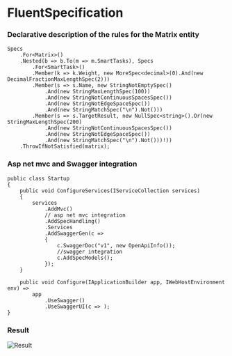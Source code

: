 # FluentSpecification

### Declarative description of the rules for the Matrix entity
```
Specs
	.For<Matrix>()
	.Nested(b => b.To(m => m.SmartTasks), Specs
		.For<SmartTask>()
		.Member(k => k.Weight, new MoreSpec<decimal>(0).And(new DecimalFractionMaxLengthSpec(2)))
		.Member(s => s.Name, new StringNotEmptySpec()
			.And(new StringMaxLengthSpec(100))
			.And(new StringNotContinuousSpacesSpec())
			.And(new StringNotEdgeSpaceSpec())
			.And(new StringMatchSpec("\n").Not()))
		.Member(s => s.TargetResult, new NullSpec<string>().Or(new StringMaxLengthSpec(200)
			.And(new StringNotContinuousSpacesSpec())
			.And(new StringNotEdgeSpaceSpec())
			.And(new StringMatchSpec("\n").Not()))!))
	.ThrowIfNotSatisfied(matrix);

```

### Asp net mvc and Swagger integration
```
public class Startup
{
	public void ConfigureServices(IServiceCollection services)
	{
		services
			.AddMvc()
			// asp net mvc integration
			.AddSpecHandling()
			.Services
			.AddSwaggerGen(c =>
			{
				c.SwaggerDoc("v1", new OpenApiInfo());
				//swagger integration
				c.AddSpecModels();
			});
	}

	public void Configure(IApplicationBuilder app, IWebHostEnvironment env) =>
		app
			.UseSwagger()
			.UseSwaggerUI(c => );
}

```
### Result
![Result](https://i.imgur.com/oPbCRpT.jpg)
